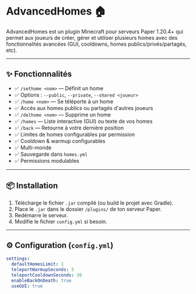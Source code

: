 # AdvancedHomes 🏠

AdvancedHomes est un plugin Minecraft pour serveurs Paper 1.20.4+ qui permet aux joueurs de créer, gérer et utiliser plusieurs homes avec des fonctionnalités avancées (GUI, cooldowns, homes publics/privés/partagés, etc).

---

## ✨ Fonctionnalités

- ✅ `/sethome <nom>` — Définit un home
- ✅ Options : `--public`, `--private`, `--shared <joueur>`
- ✅ `/home <nom>` — Se téléporte à un home
- ✅ Accès aux homes publics ou partagés d'autres joueurs
- ✅ `/delhome <nom>` — Supprime un home
- ✅ `/homes` — Liste interactive (GUI) ou texte de vos homes
- ✅ `/back` — Retourne à votre dernière position
- ✅ Limites de homes configurables par permission
- ✅ Cooldown & warmup configurables
- ✅ Multi-monde
- ✅ Sauvegarde dans `homes.yml`
- ✅ Permissions modulables

---

## 📦 Installation

1. Télécharge le fichier `.jar` compilé (ou build le projet avec Gradle).
2. Place le `.jar` dans le dossier `/plugins/` de ton serveur Paper.
3. Redémarre le serveur.
4. Modifie le fichier `config.yml` si besoin.

---

## ⚙️ Configuration (`config.yml`)

```yaml
settings:
  defaultHomesLimit: 1
  teleportWarmupSeconds: 5
  teleportCooldownSeconds: 30
  enableBackOnDeath: true
  useGUI: true
